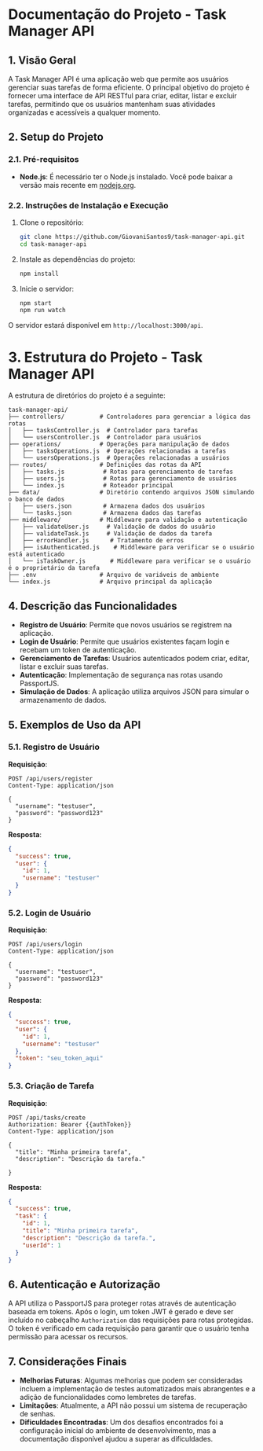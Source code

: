 # Documentação do Projeto - Task Manager API

## 1. Visão Geral
A Task Manager API é uma aplicação web que permite aos usuários gerenciar suas tarefas de forma eficiente. O principal objetivo do projeto é fornecer uma interface de API RESTful para criar, editar, listar e excluir tarefas, permitindo que os usuários mantenham suas atividades organizadas e acessíveis a qualquer momento.

## 2. Setup do Projeto


### 2.1. Pré-requisitos
- **Node.js**: É necessário ter o Node.js instalado. Você pode baixar a versão mais recente em [nodejs.org](https://nodejs.org/).

### 2.2. Instruções de Instalação e Execução
1. Clone o repositório:
   ```bash
   git clone https://github.com/GiovaniSantos9/task-manager-api.git
   cd task-manager-api
   ```
   
2. Instale as dependências do projeto:
   ```bash
   npm install
   ```

3. Inicie o servidor:

   ```bash
   npm start
   npm run watch
   ```

O servidor estará disponível em `http://localhost:3000/api`.


# 3. Estrutura do Projeto - Task Manager API
A estrutura de diretórios do projeto é a seguinte:

```
task-manager-api/
├── controllers/          # Controladores para gerenciar a lógica das rotas
│   ├── tasksController.js  # Controlador para tarefas
│   └── usersController.js  # Controlador para usuários
├── operations/           # Operações para manipulação de dados
│   ├── tasksOperations.js  # Operações relacionadas a tarefas
│   └── usersOperations.js  # Operações relacionadas a usuários
├── routes/               # Definições das rotas da API
│   ├── tasks.js           # Rotas para gerenciamento de tarefas
│   ├── users.js           # Rotas para gerenciamento de usuários
│   └── index.js           # Roteador principal
├── data/                 # Diretório contendo arquivos JSON simulando o banco de dados
│   ├── users.json         # Armazena dados dos usuários
│   └── tasks.json         # Armazena dados das tarefas
├── middleware/           # Middleware para validação e autenticação
│   ├── validateUser.js     # Validação de dados do usuário
│   ├── validateTask.js     # Validação de dados da tarefa
│   ├── errorHandler.js      # Tratamento de erros
│   ├── isAuthenticated.js    # Middleware para verificar se o usuário está autenticado
│   └── isTaskOwner.js       # Middleware para verificar se o usuário é o proprietário da tarefa
├── .env                  # Arquivo de variáveis de ambiente
└── index.js              # Arquivo principal da aplicação
```

## 4. Descrição das Funcionalidades
- **Registro de Usuário**: Permite que novos usuários se registrem na aplicação.
- **Login de Usuário**: Permite que usuários existentes façam login e recebam um token de autenticação.
- **Gerenciamento de Tarefas**: Usuários autenticados podem criar, editar, listar e excluir suas tarefas.
- **Autenticação**: Implementação de segurança nas rotas usando PassportJS.
- **Simulação de Dados**: A aplicação utiliza arquivos JSON para simular o armazenamento de dados.

## 5. Exemplos de Uso da API

### 5.1. Registro de Usuário
**Requisição**:
```http
POST /api/users/register
Content-Type: application/json

{
  "username": "testuser",
  "password": "password123"
}
```

**Resposta**:
```json
{
  "success": true,
  "user": {
    "id": 1,
    "username": "testuser"
  }
}
```

### 5.2. Login de Usuário
**Requisição**:
```http
POST /api/users/login
Content-Type: application/json

{
  "username": "testuser",
  "password": "password123"
}
```

**Resposta**:
```json
{
  "success": true,
  "user": {
    "id": 1,
    "username": "testuser"
  },
  "token": "seu_token_aqui"
}
```

### 5.3. Criação de Tarefa
**Requisição**:
```http
POST /api/tasks/create
Authorization: Bearer {{authToken}}
Content-Type: application/json

{
  "title": "Minha primeira tarefa",
  "description": "Descrição da tarefa."

}
```

**Resposta**:
```json
{
  "success": true,
  "task": {
    "id": 1,
    "title": "Minha primeira tarefa",
    "description": "Descrição da tarefa.",
    "userId": 1
  }
}
```

## 6. Autenticação e Autorização
A API utiliza o PassportJS para proteger rotas através de autenticação baseada em tokens. Após o login, um token JWT é gerado e deve ser incluído no cabeçalho `Authorization` das requisições para rotas protegidas. O token é verificado em cada requisição para garantir que o usuário tenha permissão para acessar os recursos.

## 7. Considerações Finais
- **Melhorias Futuras**: Algumas melhorias que podem ser consideradas incluem a implementação de testes automatizados mais abrangentes e a adição de funcionalidades como lembretes de tarefas.
- **Limitações**: Atualmente, a API não possui um sistema de recuperação de senhas.
- **Dificuldades Encontradas**: Um dos desafios encontrados foi a configuração inicial do ambiente de desenvolvimento, mas a documentação disponível ajudou a superar as dificuldades.
```